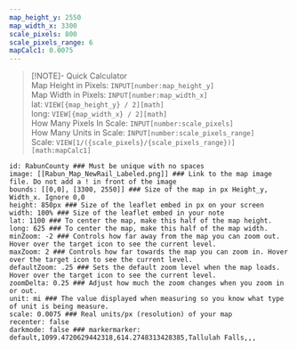 ```yaml
---
map_height_y: 2550
map_width_x: 3300
scale_pixels: 800
scale_pixels_range: 6
mapCalc1: 0.0075
---
```


> [!NOTE]- Quick Calculator  
> Map Height in Pixels: `INPUT[number:map_height_y]`  
> Map Width in Pixels: `INPUT[number:map_width_x]`  
> lat: `VIEW[{map_height_y} / 2][math]`  
> long: `VIEW[{map_width_x} / 2][math]`  
> How Many Pixels In Scale: `INPUT[number:scale_pixels]`  
> How Many Units in Scale: `INPUT[number:scale_pixels_range]`  
> Scale: `VIEW[1/({scale_pixels}/{scale_pixels_range})][math:mapCalc1]`



```leaflet  
id: RabunCounty ### Must be unique with no spaces  
image: [[Rabun_Map_NewRail_Labeled.png]] ### Link to the map image file. Do not add a ! in front of the image  
bounds: [[0,0], [3300, 2550]] ### Size of the map in px Height_y, Width_x. Ignore 0,0  
height: 850px ### Size of the leaflet embed in px on your screen  
width: 100% ### Size of the leaflet embed in your note  
lat: 1100 ### To center the map, make this half of the map height.  
long: 625 ### To center the map, make this half of the map width.  
minZoom: -2 ### Controls how far away from the map you can zoom out. Hover over the target icon to see the current level.  
maxZoom: 2 ### Controls how far towards the map you can zoom in. Hover over the target icon to see the current level.  
defaultZoom: .25 ### Sets the default zoom level when the map loads. Hover over the target icon to see the current level.  
zoomDelta: 0.25 ### Adjust how much the zoom changes when you zoom in or out.  
unit: mi ### The value displayed when measuring so you know what type of unit is being measure.  
scale: 0.0075 ### Real units/px (resolution) of your map  
recenter: false  
darkmode: false ### markermarker: default,1099.4720629442318,614.2748313428385,Tallulah Falls,,,

```
